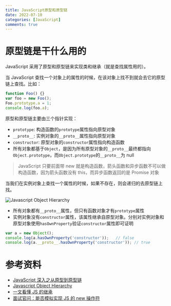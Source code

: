 ```yaml
---
title: JavaScript原型和原型链
date: 2022-07-10
categories: [JavaScript]
comments: true
---
```


# 原型链是干什么用的

JavaScript 采用了原型和原型链来实现类和继承（就是查找属性用的）。

当 JavaScript 查找一个对象上的属性的时候，在该对象上找不到就会去它的原型链上查找。比如：

```javascript
function Foo() {}
var foo = new Foo();
Foo.prototype.a = 1;
console.log(foo.a);
```

原型和原型链主要由三个指针实现：

- `prototype`: 构造函数的`prototype`属性指向原型对象
- `__proto__`: 实例对象的`__proto__`属性指向原型对象
- `constructor`: 原型对象的`constructor`属性指向构造函数
- 所有对象都基于`Object`，是因为所有原型对象的`__proto__`最终都指向`Object.prototype`，而`Object.prototype`的`__proto__`为 null

<!-- more -->

> JavaScript 只要前面带 new 就是构造函数，箭头函数和异步函数不可以做构造函数，因为箭头函数没有 this，而异步函数返回的是 Promise 对象

当我们在实例对象上查找一个属性的时候，如果不存在，则会递归的去原型链上找。

![Javascript Object Hierarchy](../../../../images/2023/prototype.jpg)

- 所有对象都有`__proto__`属性，但只有函数对象才有`prototype`属性
- 实例对象没有`constructor`属性，该属性继承自原型对象。分别对实例对象和原型对象使用`hasOwnProperty`验证`constructor`属性即可证明

```Javascript
var a = new Object();
console.log(a.hasOwnProperty('constructor'));   // false
console.log(a.__proto__.hasOwnProperty('constructor')); // true
```

# 参考资料

- [JavaScript 深入之从原型到原型链](https://github.com/mqyqingfeng/Blog/issues/2)
- [Javascript Object Hierarchy](http://www.mollypages.org/tutorials/js.mp)
- [一文看懂 JS 的继承](https://www.freecodecamp.org/chinese/news/inheritance-in-js/)
- [面试官问：能否模拟实现 JS 的 new 操作符](https://juejin.cn/post/6844903704663949325)
